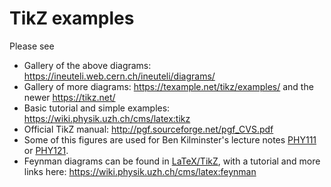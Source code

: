 # TikZ examples

Please see
* Gallery of the above diagrams: https://ineuteli.web.cern.ch/ineuteli/diagrams/
* Gallery of more diagrams: https://texample.net/tikz/examples/ and the newer https://tikz.net/
* Basic tutorial and simple examples: https://wiki.physik.uzh.ch/cms/latex:tikz
* Official TikZ manual: http://pgf.sourceforge.net/pgf_CVS.pdf
* Some of this figures are used for Ben Kilminster's lecture notes [PHY111](https://www.physik.uzh.ch/de/lehre/PHY111/HS2020.html#Lecture_information) or [PHY121](https://www.physik.uzh.ch/de/lehre/PHY121/FS2021.html#Lecture_information).
* Feynman diagrams can be found in [LaTeX/TikZ](../feynman), with a tutorial and more links here: https://wiki.physik.uzh.ch/cms/latex:feynman
